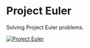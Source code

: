 # Project Euler

Solving Project Euler problems.

[![Project Euler](https://projecteuler.net/profile/deadpoll.png)](https://projecteuler.net/)
